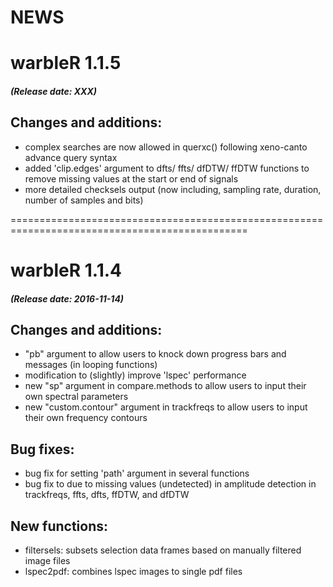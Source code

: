 # NEWS


# warbleR 1.1.5 
##### (Release date: XXX)

## Changes and additions:

* complex searches are now allowed in querxc() following xeno-canto advance query syntax
* added 'clip.edges' argument to dfts/ ffts/ dfDTW/ ffDTW functions to remove missing values at the start or end of signals
* more detailed checksels output (now including, sampling rate, duration, number of samples and bits)

===============================================================================================

# warbleR 1.1.4 
##### (Release date: 2016-11-14)

## Changes and additions:

* "pb" argument to allow users to knock down progress bars and messages (in looping functions)
* modification to (slightly) improve 'lspec' performance 
* new "sp" argument in compare.methods to allow users to input their own spectral parameters
* new "custom.contour" argument in trackfreqs to allow users to input their own frequency contours 

## Bug fixes:

* bug fix for setting 'path' argument in several functions
* bug fix to due to missing values (undetected) in amplitude detection in trackfreqs, ffts, dfts, ffDTW, and dfDTW  
 
## New functions:

*  filtersels: subsets selection data frames based on manually filtered image files
*  lspec2pdf: combines lspec images to single pdf files


